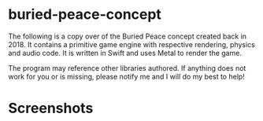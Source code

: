 # buried-peace-concept

The following is a copy over of the Buried Peace concept created back in 2018. It contains a primitive game engine with respective rendering, physics and audio code. It is written in Swift and uses Metal to render the game.

The program may reference other libraries authored. If anything does not work for you or is missing, please notify me and I will do my best to help!

# Screenshots
